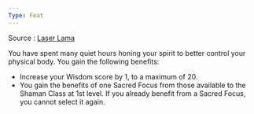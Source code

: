 ```yaml
---
Type: Feat
---
```

Source : [Laser Lama](https://drive.google.com/file/d/15VC_z9r_NS65bG69c3sBELjEabb4LSBl/view)

You have spent many quiet hours honing your spirit to better control your physical body. You gain the following benefits:
- Increase your Wisdom score by 1, to a maximum of 20. 
- You gain the benefits of one Sacred Focus from those available to the Shaman Class at 1st level. If you already benefit from a Sacred Focus, you cannot select it again.